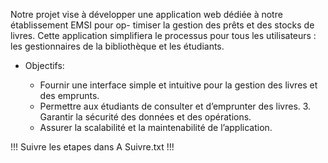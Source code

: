 Notre projet vise à développer une application web dédiée à notre établissement EMSI pour op- timiser la gestion des prêts et des stocks de livres. 
Cette application simplifiera le processus pour tous les utilisateurs : les gestionnaires de la bibliothèque et les étudiants.

- Objectifs:
  
  - Fournir une interface simple et intuitive pour la gestion des livres et des emprunts. 
  - Permettre aux étudiants de consulter et d’emprunter des livres. 3. Garantir la sécurité des données et des opérations.
  - Assurer la scalabilité et la maintenabilité de l’application.

    
 !!! Suivre les etapes dans A Suivre.txt !!!
